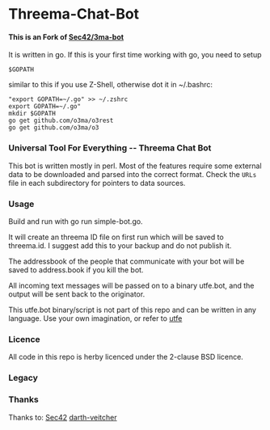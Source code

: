 # Threema-Chat-Bot

#### This is an Fork of [Sec42/3ma-bot](https://github.com/Sec42/3ma-bot)

It is written in go. If this is your first time working with go, you need to setup 
~~~Shell 
$GOPATH 
~~~ 
similar to this if you use Z-Shell, otherwise dot it in ~/.bashrc:
~~~Shell
"export GOPATH=~/.go" >> ~/.zshrc
export GOPATH=~/.go"
mkdir $GOPATH
go get github.com/o3ma/o3rest
go get github.com/o3ma/o3
~~~

### Universal Tool For Everything -- Threema Chat Bot

This bot is written mostly in perl.  Most of the features require some
external data to be downloaded and parsed into the correct format.
Check the `URLs` file in each subdirectory for pointers to data
sources.

### Usage
Build and run with go run simple-bot.go.

It will create an threema ID file on first run which will be saved to threema.id. I suggest add this to your backup and do not publish it.

The addressbook of the people that communicate with your bot will be saved to address.book if you kill the bot.

All incoming text messages will be passed on to a binary utfe.bot, and the output will be sent back to the originator.

This utfe.bot binary/script is not part of this repo and can be written in any language. Use your own imagination, or refer to [utfe](https://github.com/Sec42/utfe)

### Licence

All code in this repo is herby licenced under the 2-clause BSD licence. 

### Legacy


### Thanks

Thanks to:
[Sec42](https://github.com/Sec42)
[darth-veitcher](https://gist.github.com/darth-veitcher)
